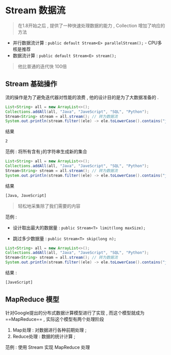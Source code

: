 # Stream 数据流

> 在1.8开始之后 , 提供了一种快速处理数据的能力 , Collection 增加了响应的方法

- 并行数据流计算 : `public default Stream<E> parallelStream();` - CPU多核是推荐
- 数据流计算 : `public default Stream<E> stream();`

> 他比普通的迭代快 100倍

## Stream 基础操作

流的操作是为了避免迭代器对性能的浪费 , 他的设计目的是为了大数据准备的 . 

```java
List<String> all = new ArrayList<>();
Collections.addAll(all, "Java", "JaveScript", "SQL", "Python");
Stream<String> stream = all.stream(); // 转为数据流
System.out.println(stream.filter((ele) -> ele.toLowerCase().contains("j")).count());
```

结果

```cmd
2
```

范例 : 将所有含有`j`的字符串生成新的集合

```java
List<String> all = new ArrayList<>();
Collections.addAll(all, "Java", "JaveScript", "SQL", "Python");
Stream<String> stream = all.stream(); // 转为数据流
System.out.println(stream.filter((ele) -> ele.toLowerCase().contains("j")).collect(Collectors.toList()));
```

结果

```cmd
[Java, JaveScript]
```

> 轻松地采集除了我们需要的内容

范例 :

-  设计取出最大的数据量 : `public Stream<T> limit(long maxSize);`

- 跳过多少数据量 : `public Stream<T> skip(long n);`

```java
List<String> all = new ArrayList<>();
Collections.addAll(all, "Java", "JaveScript", "SQL", "Python");
Stream<String> stream = all.stream(); // 转为数据流
System.out.println(stream.filter((ele) -> ele.toLowerCase().contains("j")).skip(1).limit(1).collect(Collectors.toList()));
```

结果 :

```cmd
[JaveScript]
```

## MapReduce 模型

针对Google提出的分布式数据计算模型进行了实现 , 而这个模型就成为==MapReduce== , 实际这个模型有两个处理阶段 

1. Map处理 : 对数据进行各种前期处理  ;
2. Reduce处理 : 数据的统计计算 ;

范例 : 使用 Stream 实现 MapReduce 处理

